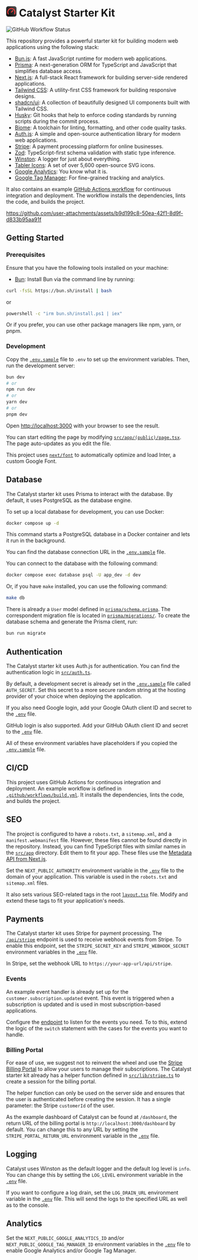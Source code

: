 # <img src="src/app/icon.svg" alt="Catalyst Starter Kit" width="28" height="28" /> Catalyst Starter Kit

![GitHub Workflow Status](https://github.com/kovrichard/catalyst/actions/workflows/build.yml/badge.svg)

This repository provides a powerful starter kit for building modern web applications using the following stack:

- [Bun.js](https://bun.sh/): A fast JavaScript runtime for modern web applications.
- [Prisma](https://www.prisma.io/): A next-generation ORM for TypeScript and JavaScript that simplifies database access.
- [Next.js](https://nextjs.org/): A full-stack React framework for building server-side rendered applications.
- [Tailwind CSS](https://tailwindcss.com/): A utility-first CSS framework for building responsive designs.
- [shadcn/ui](https://ui.shadcn.com/): A collection of beautifully designed UI components built with Tailwind CSS.
- [Husky](https://typicode.github.io/husky/): Git hooks that help to enforce coding standards by running scripts during the commit process.
- [Biome](https://biomejs.dev/): A toolchain for linting, formatting, and other code quality tasks.
- [Auth.js](https://authjs.dev): A simple and open-source authentication library for modern web applications.
- [Stripe](https://stripe.com/): A payment processing platform for online businesses.
- [Zod](https://zod.dev/): TypeScript-first schema validation with static type inference.
- [Winston](https://github.com/winstonjs/winston): A logger for just about everything.
- [Tabler Icons](https://tablericons.com/): A set of over 5,600 open-source SVG icons.
- [Google Analytics](https://analytics.google.com/): You know what it is.
- [Google Tag Manager](https://tagmanager.google.com/): For fine-grained tracking and analytics.

It also contains an example [GitHub Actions workflow](/.github/workflows/build.yml) for continuous integration and deployment. The workflow installs the dependencies, lints the code, and builds the project.

https://github.com/user-attachments/assets/b9d199c8-50ea-42f1-8d9f-d833b95aa91f

## Getting Started

### Prerequisites

Ensure that you have the following tools installed on your machine:

- [Bun](https://bun.sh): Install Bun via the command line by running:

```bash
curl -fsSL https://bun.sh/install | bash
```

or

```bash
powershell -c "irm bun.sh/install.ps1 | iex"
```

Or if you prefer, you can use other package managers like npm, yarn, or pnpm.

### Development

Copy the [`.env.sample`](.env.sample) file to `.env` to set up the environment variables. Then, run the development server:

```bash
bun dev
# or
npm run dev
# or
yarn dev
# or
pnpm dev
```

Open [http://localhost:3000](http://localhost:3000) with your browser to see the result.

You can start editing the page by modifying [`src/app/(public)/page.tsx`](<src/app/(public)/page.tsx>). The page auto-updates as you edit the file.

This project uses [`next/font`](https://nextjs.org/docs/basic-features/font-optimization) to automatically optimize and load Inter, a custom Google Font.

## Database

The Catalyst starter kit uses Prisma to interact with the database. By default, it uses PostgreSQL as the database engine.

To set up a local database for development, you can use Docker:

```bash
docker compose up -d
```

This command starts a PostgreSQL database in a Docker container and lets it run in the background.

You can find the database connection URL in the [`.env.sample`](.env.sample?plain=1#L38) file.

You can connect to the database with the following command:

```bash
docker compose exec database psql -U app_dev -d dev
```

Or, if you have `make` installed, you can use the following command:

```bash
make db
```

There is already a `User` model defined in [`prisma/schema.prisma`](prisma/schema.prisma). The correspondent migration file is located in [`prisma/migrations/`](prisma/migrations/). To create the database schema and generate the Prisma client, run:

```bash
bun run migrate
```

## Authentication

The Catalyst starter kit uses Auth.js for authentication. You can find the authentication logic in [`src/auth.ts`](src/auth.ts).

By default, a development secret is already set in the [`.env.sample`](.env.sample?plain=1#L26) file called `AUTH_SECRET`. Set this secret to a more secure random string at the hosting provider of your choice when deploying the application.

If you also need Google login, add your Google OAuth client ID and secret to the [`.env`](.env.sample?plain=1#L29) file.

GitHub login is also supported. Add your GitHub OAuth client ID and secret to the [`.env`](.env.sample?plain=1#L27) file.

All of these environment variables have placeholders if you copied the [`.env.sample`](.env.sample) file.

## CI/CD

This project uses GitHub Actions for continuous integration and deployment. An example workflow is defined in [`.github/workflows/build.yml`](.github/workflows/build.yml).
It installs the dependencies, lints the code, and builds the project.

## SEO

The project is configured to have a `robots.txt`, a `sitemap.xml`, and a `manifest.webmanifest` file. However, these files cannot be found directly in the repository. Instead, you can find TypeScript files with similar names in the [`src/app`](src/app) directory. Edit them to fit your app. These files use the [Metadata API from Next.js](https://nextjs.org/docs/app/api-reference/file-conventions/metadata).

Set the `NEXT_PUBLIC_AUTHORITY` environment variable in the [`.env`](.env.sample?plain=1#L5) file to the domain of your application. This variable is used in the `robots.txt` and `sitemap.xml` files.

It also sets various SEO-related tags in the root [`layout.tsx`](src/app/layout.tsx) file. Modify and extend these tags to fit your application's needs.

## Payments

The Catalyst starter kit uses Stripe for payment processing. The [`/api/stripe`](src/app/api/stripe/route.ts) endpoint is used to receive webhook events from Stripe. To enable this endpoint, set the `STRIPE_SECRET_KEY` and `STRIPE_WEBHOOK_SECRET` environment variables in the [`.env`](.env.sample?plain=1#L33) file.

In Stripe, set the webhook URL to `https://your-app-url/api/stripe`.

### Events

An example event handler is already set up for the `customer.subscription.updated` event. This event is triggered when a subscription is updated and is used in most subscription-based applications.

Configure the [endpoint](src/app/api/stripe/route.ts?plain=1#L26) to listen for the events you need. To to this, extend the logic of the `switch` statement with the cases for the events you want to handle.

### Billing Portal

For ease of use, we suggest not to reinvent the wheel and use the [Stripe Billing Portal](https://docs.stripe.com/customer-management) to allow your users to manage their subscriptions. The Catalyst starter kit already has a helper function defined in [`src/lib/stripe.ts`](src/lib/stripe.ts?plain=1#L9) to create a session for the billing portal.

The helper function can only be used on the server side and ensures that the user is authenticated before creating the session. It has a single parameter: the Stripe `customerId` of the user.

As the example dashboard of Catalyst can be found at `/dashboard`, the return URL of the billing portal is `http://localhost:3000/dashboard` by default. You can change this to any URL by setting the `STRIPE_PORTAL_RETURN_URL` environment variable in the [`.env`](.env.sample?plain=1#L35) file. 

## Logging

Catalyst uses Winston as the default logger and the default log level is `info`. You can change this by setting the `LOG_LEVEL` environment variable in the [`.env`](.env.sample?plain=1#L22) file.

If you want to configure a log drain, set the `LOG_DRAIN_URL` environment variable in the [`.env`](.env.sample?plain=1#L23) file. This will send the logs to the specified URL as well as to the console.

## Analytics

Set the `NEXT_PUBLIC_GOOGLE_ANALYTICS_ID` and/or `NEXT_PUBLIC_GOOGLE_TAG_MANAGER_ID` environment variables in the [`.env`](.env.sample?plain=1#L11) file to enable Google Analytics and/or Google Tag Manager.
